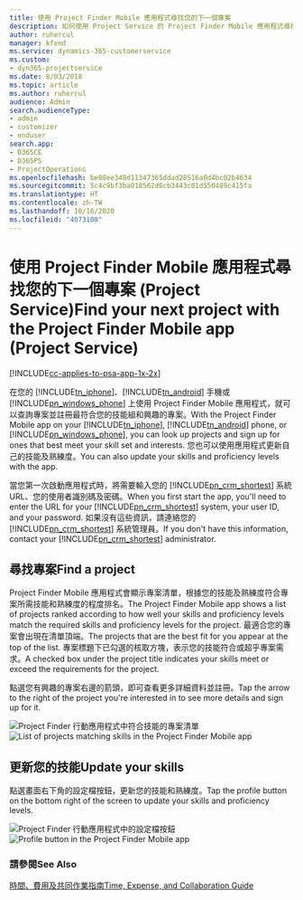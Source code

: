 ```yaml
---
title: 使用 Project Finder Mobile 應用程式尋找您的下一個專案
description: 如何使用 Project Service 的 Project Finder Mobile 應用程式尋找您的下一個專案
author: ruhercul
manager: kfend
ms.service: dynamics-365-customerservice
ms.custom:
- dyn365-projectservice
ms.date: 8/03/2018
ms.topic: article
ms.author: ruhercul
audience: Admin
search.audienceType:
- admin
- customizer
- enduser
search.app:
- D365CE
- D365PS
- ProjectOperations
ms.openlocfilehash: be88ee348d11347365ddad28516a0d4bc02b4634
ms.sourcegitcommit: 5c4c9bf3ba018562d6cb3443c01d550489c415fa
ms.translationtype: HT
ms.contentlocale: zh-TW
ms.lasthandoff: 10/16/2020
ms.locfileid: "4073100"
---
```

# <a name="find-your-next-project-with-the-project-finder-mobile-app-project-service"></a><span data-ttu-id="19035-103">使用 Project Finder Mobile 應用程式尋找您的下一個專案 (Project Service)</span><span class="sxs-lookup"><span data-stu-id="19035-103">Find your next project with the Project Finder Mobile app (Project Service)</span></span>

[!INCLUDE[cc-applies-to-psa-app-1x-2x](../includes/cc-applies-to-psa-app-1x-2x.md)]

<span data-ttu-id="19035-104">在您的 [!INCLUDE[tn_iphone](../includes/tn-iphone.md)]、[!INCLUDE[tn_android](../includes/tn-android.md)] 手機或 [!INCLUDE[pn_windows_phone](../includes/pn-windows-phone.md)] 上使用 Project Finder Mobile 應用程式，就可以查詢專案並註冊最符合您的技能組和興趣的專案。</span><span class="sxs-lookup"><span data-stu-id="19035-104">With the Project Finder Mobile app on your [!INCLUDE[tn_iphone](../includes/tn-iphone.md)], [!INCLUDE[tn_android](../includes/tn-android.md)] phone, or [!INCLUDE[pn_windows_phone](../includes/pn-windows-phone.md)], you can look up projects and sign up for ones that best meet your skill set and interests.</span></span> <span data-ttu-id="19035-105">您也可以使用應用程式更新自己的技能及熟練度。</span><span class="sxs-lookup"><span data-stu-id="19035-105">You can also update your skills and proficiency levels with the app.</span></span>  
  
 <span data-ttu-id="19035-106">當您第一次啟動應用程式時，將需要輸入您的 [!INCLUDE[pn_crm_shortest](../includes/pn-crm-shortest.md)] 系統 URL、您的使用者識別碼及密碼。</span><span class="sxs-lookup"><span data-stu-id="19035-106">When you first start the app, you'll need to enter the URL for your [!INCLUDE[pn_crm_shortest](../includes/pn-crm-shortest.md)] system, your user ID, and your password.</span></span> <span data-ttu-id="19035-107">如果沒有這些資訊，請連絡您的 [!INCLUDE[pn_crm_shortest](../includes/pn-crm-shortest.md)] 系統管理員。</span><span class="sxs-lookup"><span data-stu-id="19035-107">If you don't have this information,  contact your [!INCLUDE[pn_crm_shortest](../includes/pn-crm-shortest.md)] administrator.</span></span>  
  
## <a name="find-a-project"></a><span data-ttu-id="19035-108">尋找專案</span><span class="sxs-lookup"><span data-stu-id="19035-108">Find a project</span></span>  
 <span data-ttu-id="19035-109">Project Finder Mobile 應用程式會顯示專案清單，根據您的技能及熟練度符合專案所需技能和熟練度的程度排名。</span><span class="sxs-lookup"><span data-stu-id="19035-109">The Project Finder Mobile app shows a list of projects ranked according to how well your skills and proficiency levels match the required skills and proficiency levels for the project.</span></span> <span data-ttu-id="19035-110">最適合您的專案會出現在清單頂端。</span><span class="sxs-lookup"><span data-stu-id="19035-110">The projects that are the best fit for you appear at the top of the list.</span></span> <span data-ttu-id="19035-111">專案標題下已勾選的核取方塊，表示您的技能符合或超乎專案需求。</span><span class="sxs-lookup"><span data-stu-id="19035-111">A checked box under the project title indicates your skills meet or exceed the requirements for the project.</span></span>  
  
 <span data-ttu-id="19035-112">點選您有興趣的專案右邊的箭頭，即可查看更多詳細資料並註冊。</span><span class="sxs-lookup"><span data-stu-id="19035-112">Tap the arrow to the right of the project you're interested in to see more details and sign up for it.</span></span>  
  
 <span data-ttu-id="19035-113">![Project Finder 行動應用程式中符合技能的專案清單](../psa/media/project-service-project-finder-list.png "Project Finder 行動應用程式中符合技能的專案清單")</span><span class="sxs-lookup"><span data-stu-id="19035-113">![List of projects matching skills in the Project Finder Mobile app](../psa/media/project-service-project-finder-list.png "List of projects matching skills in the Project Finder Mobile app")</span></span>  
  
## <a name="update-your-skills"></a><span data-ttu-id="19035-114">更新您的技能</span><span class="sxs-lookup"><span data-stu-id="19035-114">Update your skills</span></span>  
 <span data-ttu-id="19035-115">點選畫面右下角的設定檔按鈕，更新您的技能和熟練度。</span><span class="sxs-lookup"><span data-stu-id="19035-115">Tap the profile button on the bottom right of the screen to update your skills and proficiency levels.</span></span>  
  
 <span data-ttu-id="19035-116">![Project Finder 行動應用程式中的設定檔按鈕](../psa/media/project-service-project-finder-profile.png "Project Finder 行動應用程式中的設定檔按鈕")</span><span class="sxs-lookup"><span data-stu-id="19035-116">![Profile button in the Project Finder Mobile app](../psa/media/project-service-project-finder-profile.png "Profile button in the Project Finder Mobile app")</span></span>  
  
### <a name="see-also"></a><span data-ttu-id="19035-117">請參閱</span><span class="sxs-lookup"><span data-stu-id="19035-117">See Also</span></span>  
 [<span data-ttu-id="19035-118">時間、費用及共同作業指南</span><span class="sxs-lookup"><span data-stu-id="19035-118">Time, Expense, and Collaboration Guide</span></span>](../psa/time-expense-collaboration-guide.md)
